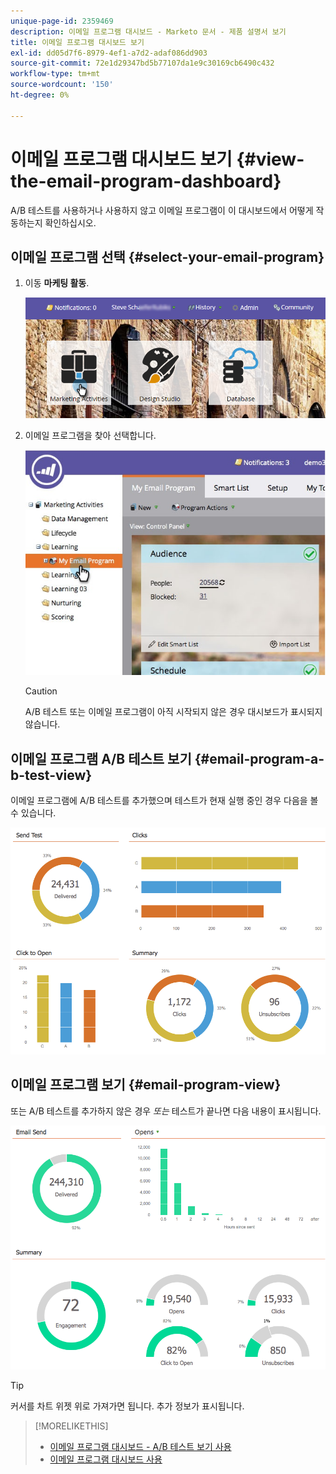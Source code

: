 ```yaml
---
unique-page-id: 2359469
description: 이메일 프로그램 대시보드 - Marketo 문서 - 제품 설명서 보기
title: 이메일 프로그램 대시보드 보기
exl-id: dd05d7f6-8979-4ef1-a7d2-adaf086dd903
source-git-commit: 72e1d29347bd5b77107da1e9c30169cb6490c432
workflow-type: tm+mt
source-wordcount: '150'
ht-degree: 0%

---
```


# 이메일 프로그램 대시보드 보기 {#view-the-email-program-dashboard}

A/B 테스트를 사용하거나 사용하지 않고 이메일 프로그램이 이 대시보드에서 어떻게 작동하는지 확인하십시오.

## 이메일 프로그램 선택 {#select-your-email-program}

1. 이동 **마케팅 활동**.

   ![](assets/login-marketing-activities.png)

1. 이메일 프로그램을 찾아 선택합니다.

   ![](assets/selectemailprogram.jpg)

   >[!CAUTION]
   >
   >A/B 테스트 또는 이메일 프로그램이 아직 시작되지 않은 경우 대시보드가 표시되지 않습니다.

## 이메일 프로그램 A/B 테스트 보기 {#email-program-a-b-test-view}

이메일 프로그램에 A/B 테스트를 추가했으며 테스트가 현재 실행 중인 경우 다음을 볼 수 있습니다.

![](assets/image2014-9-12-14-3a2-3a25.png)

## 이메일 프로그램 보기 {#email-program-view}

또는 A/B 테스트를 추가하지 않은 경우 *또는* 테스트가 끝나면 다음 내용이 표시됩니다.

![](assets/image2014-9-12-14-3a3-3a3.png)

>[!TIP]
>
>커서를 차트 위젯 위로 가져가면 됩니다. 추가 정보가 표시됩니다.

>[!MORELIKETHIS]
>
>* [이메일 프로그램 대시보드 - A/B 테스트 보기 사용](/help/marketo/product-docs/email-marketing/email-programs/email-program-actions/email-test-a-b-test/use-the-email-program-dashboard-a-b-test-view.md)
>* [이메일 프로그램 대시보드 사용](/help/marketo/product-docs/email-marketing/email-programs/email-program-data/use-the-email-program-dashboard.md)


